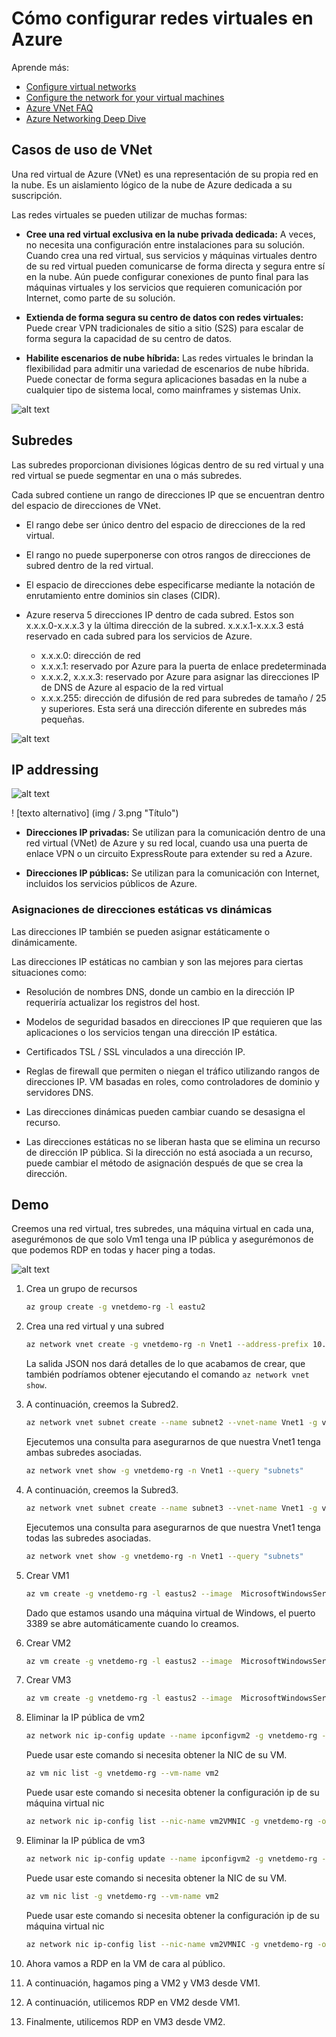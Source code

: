 # Cómo configurar redes virtuales en Azure


Aprende más:

- [Configure virtual networks](https://docs.microsoft.com/learn/modules/configure-virtual-networks/)
- [Configure the network for your virtual machines](https://docs.microsoft.com/learn/modules/configure-network-for-azure-virtual-machines/)
- [Azure VNet FAQ](https://docs.microsoft.com/azure/virtual-network/virtual-networks-faq)
- [Azure Networking Deep Dive](https://social.technet.microsoft.com/wiki/contents/articles/52852.azure-networking-deep-dive-in-vnet-subnets.aspx)

## Casos de uso de VNet

Una red virtual de Azure (VNet) es una representación de su propia red en la nube. Es un aislamiento lógico de la nube de Azure dedicada a su suscripción.

Las redes virtuales se pueden utilizar de muchas formas:

- **Cree una red virtual exclusiva en la nube privada dedicada:** A veces, no necesita una configuración entre instalaciones para su solución. Cuando crea una red virtual, sus servicios y máquinas virtuales dentro de su red virtual pueden comunicarse de forma directa y segura entre sí en la nube. Aún puede configurar conexiones de punto final para las máquinas virtuales y los servicios que requieren comunicación por Internet, como parte de su solución.

- **Extienda de forma segura su centro de datos con redes virtuales:** Puede crear VPN tradicionales de sitio a sitio (S2S) para escalar de forma segura la capacidad de su centro de datos.

- **Habilite escenarios de nube híbrida:** Las redes virtuales le brindan la flexibilidad para admitir una variedad de escenarios de nube híbrida. Puede conectar de forma segura aplicaciones basadas en la nube a cualquier tipo de sistema local, como mainframes y sistemas Unix.

![alt text](img/1.png "Title")

## Subredes

Las subredes proporcionan divisiones lógicas dentro de su red virtual y una red virtual se puede segmentar en una o más subredes.

Cada subred contiene un rango de direcciones IP que se encuentran dentro del espacio de direcciones de VNet.

- El rango debe ser único dentro del espacio de direcciones de la red virtual.
- El rango no puede superponerse con otros rangos de direcciones de subred dentro de la red virtual.
- El espacio de direcciones debe especificarse mediante la notación de enrutamiento entre dominios sin clases (CIDR).
- Azure reserva 5 direcciones IP dentro de cada subred. Estos son x.x.x.0-x.x.x.3 y la última dirección de la subred. x.x.x.1-x.x.x.3 está reservado en cada subred para los servicios de Azure.

    - x.x.x.0: dirección de red
    - x.x.x.1: reservado por Azure para la puerta de enlace predeterminada
    - x.x.x.2, x.x.x.3: reservado por Azure para asignar las direcciones IP de DNS de Azure al espacio de la red virtual
    - x.x.x.255: dirección de difusión de red para subredes de tamaño / 25 y superiores. Esta será una dirección diferente en subredes más pequeñas.

![alt text](img/2.png "Title")


## IP addressing

![alt text](img/3.png "Title")

! [texto alternativo] (img / 3.png "Título")

- **Direcciones IP privadas:** Se utilizan para la comunicación dentro de una red virtual (VNet) de Azure y su red local, cuando usa una puerta de enlace VPN o un circuito ExpressRoute para extender su red a Azure.

- **Direcciones IP públicas:** Se utilizan para la comunicación con Internet, incluidos los servicios públicos de Azure.


### Asignaciones de direcciones estáticas vs dinámicas

Las direcciones IP también se pueden asignar estáticamente o dinámicamente.

Las direcciones IP estáticas no cambian y son las mejores para ciertas situaciones como:

- Resolución de nombres DNS, donde un cambio en la dirección IP requeriría actualizar los registros del host.
- Modelos de seguridad basados ​​en direcciones IP que requieren que las aplicaciones o los servicios tengan una dirección IP estática.
- Certificados TSL / SSL vinculados a una dirección IP.
- Reglas de firewall que permiten o niegan el tráfico utilizando rangos de direcciones IP.
VM basadas en roles, como controladores de dominio y servidores DNS.

- Las direcciones dinámicas pueden cambiar cuando se desasigna el recurso.

- Las direcciones estáticas no se liberan hasta que se elimina un recurso de dirección IP pública. Si la dirección no está asociada a un recurso, puede cambiar el método de asignación después de que se crea la dirección.

## Demo

Creemos una red virtual, tres subredes, una máquina virtual en cada una, asegurémonos de que solo Vm1 tenga una IP pública y asegurémonos de que podemos RDP en todas y hacer ping a todas.

![alt text](img/4.svg "Title")


1. Crea un grupo de recursos

    ```sh
    az group create -g vnetdemo-rg -l eastu2
    ```

2. Crea una red virtual y una subred

    ```sh
    az network vnet create -g vnetdemo-rg -n Vnet1 --address-prefix 10.0.0.0/16 --subnet-name Subnet1 --subnet-prefix 10.0.0.0/24
    ```
    La salida JSON nos dará detalles de lo que acabamos de crear, que también podríamos obtener ejecutando el comando `az network vnet show`.

3. A continuación, creemos la Subred2.
    ```sh
    az network vnet subnet create --name subnet2 --vnet-name Vnet1 -g vnetdemo-rg --address-prefixes 10.0.2.0/24
    ```

    Ejecutemos una consulta para asegurarnos de que nuestra Vnet1 tenga ambas subredes asociadas.

    ```sh
    az network vnet show -g vnetdemo-rg -n Vnet1 --query "subnets"
    ``` 
4. A continuación, creemos la Subred3.
    ```sh
    az network vnet subnet create --name subnet3 --vnet-name Vnet1 -g vnetdemo-rg --address-prefixes 10.0.3.0/24
    ```

    Ejecutemos una consulta para asegurarnos de que nuestra Vnet1 tenga todas las subredes asociadas.

    ```sh
    az network vnet show -g vnetdemo-rg -n Vnet1 --query "subnets"
    ``` 

5. Crear VM1

    ``` sh
    az vm create -g vnetdemo-rg -l eastus2 --image  MicrosoftWindowsServer:WindowsServer:2016-Datacenter:latest --vnet-name demovnet1 -n vm1 --subnet Subnet1
    ```

    Dado que estamos usando una máquina virtual de Windows, el puerto 3389 se abre automáticamente cuando lo creamos.

6. Crear VM2

    ``` sh
    az vm create -g vnetdemo-rg -l eastus2 --image  MicrosoftWindowsServer:WindowsServer:2016-Datacenter:latest --vnet-name demovnet1 -n vm2 --subnet Subnet2
    ```

7. Crear VM3

    ``` sh
    az vm create -g vnetdemo-rg -l eastus2 --image  MicrosoftWindowsServer:WindowsServer:2016-Datacenter:latest --vnet-name demovnet1 -n vm2 --subnet Subnet2
    ```

8. Eliminar la IP pública de vm2

    ```sh
    az network nic ip-config update --name ipconfigvm2 -g vnetdemo-rg --nic-name vm2VMNIC --remove PublicIpAddress
    ```

    Puede usar este comando si necesita obtener la NIC de su VM.

    ```sh
    az vm nic list -g vnetdemo-rg --vm-name vm2
    ```

    Puede usar este comando si necesita obtener la configuración ip de su máquina virtual nic

    ```sh
    az network nic ip-config list --nic-name vm2VMNIC -g vnetdemo-rg -o table
    ```

9. Eliminar la IP pública de vm3

    ```sh
    az network nic ip-config update --name ipconfigvm2 -g vnetdemo-rg --nic-name vm3VMNIC --remove PublicIpAddress
    ```

    Puede usar este comando si necesita obtener la NIC de su VM.

    ```sh
    az vm nic list -g vnetdemo-rg --vm-name vm2
    ```

    Puede usar este comando si necesita obtener la configuración ip de su máquina virtual nic

    ```sh
    az network nic ip-config list --nic-name vm2VMNIC -g vnetdemo-rg -o table
    ```

10. Ahora vamos a RDP en la VM de cara al público.
11. A continuación, hagamos ping a VM2 y VM3 desde VM1.
12. A continuación, utilicemos RDP en VM2 desde VM1.
13. Finalmente, utilicemos RDP en VM3 desde VM2.